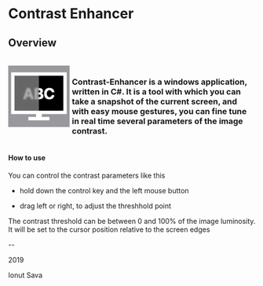 # Contrast Enhancer

## **Overview**

<br />
<div style="display: grid; align-items: left; grid-template-columns: 1fr 3fr; column-gap: 5px;">
<img alt="3 App icon" src="docs/mac128x128.png" style="width: 220px;">
<h3>Contrast-Enhancer is a windows application, written in C#. It is a tool with which you can take a snapshot of the current screen, and with easy mouse gestures, you can fine tune in real time several parameters of the image contrast.</h3>
</div>

#### How to use

You can control the contrast parameters like this

* hold down the control key and the left mouse button

* drag left or right, to adjust the threshhold point

The contrast threshold can be between 0 and 100% of the image luminosity. It will be set to the cursor position relative to the screen edges

--

2019

Ionut Sava
